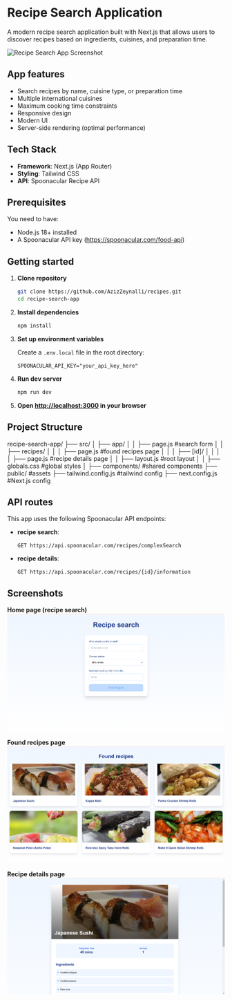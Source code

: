 # Recipe Search Application

A modern recipe search application built with Next.js that allows users to discover recipes based on ingredients, cuisines, and preparation time.

![Recipe Search App Screenshot](./public/app-screenshot.png)

## App features

- Search recipes by name, cuisine type, or preparation time
- Multiple international cuisines
- Maximum cooking time constraints
- Responsive design
- Modern UI
- Server-side rendering (optimal performance)

## Tech Stack

- **Framework**: Next.js (App Router)
- **Styling**: Tailwind CSS
- **API**: Spoonacular Recipe API

## Prerequisites

You need to have:
- Node.js 18+ installed
- A Spoonacular API key (https://spoonacular.com/food-api)

## Getting started

1. **Clone repository**
   ```bash
   git clone https://github.com/AzizZeynalli/recipes.git
   cd recipe-search-app
   ```

2. **Install dependencies**
   ```bash
   npm install
   ```

3. **Set up environment variables**
   
   Create a `.env.local` file in the root directory:
   ```env
   SPOONACULAR_API_KEY="your_api_key_here"
   ```

4. **Run dev server**
   ```bash
   npm run dev
   ```

5. **Open [http://localhost:3000](http://localhost:3000) in your browser**

## Project Structure
recipe-search-app/
├── src/
│   ├── app/
│   │   ├── page.js #search form
│   │   ├── recipes/
│   │   │   ├── page.js #found recipes page
│   │   │   ├── [id]/
│   │   │   │   ├── page.js #recipe details page
│   │   ├── layout.js #root layout
│   │   ├── globals.css #global styles
│   ├── components/ #shared components
├── public/ #assets
├── tailwind.config.js #tailwind config
├── next.config.js #Next.js config


## API routes

This app uses the following Spoonacular API endpoints:

- **recipe search**: 
  ```
  GET https://api.spoonacular.com/recipes/complexSearch
  ```
- **recipe details**: 
  ```
  GET https://api.spoonacular.com/recipes/{id}/information
  ```

## Screenshots
**Home page (recipe search)**
![alt text](image.png)

**Found recipes page**
![alt text](image-1.png)

**Recipe details page**
![alt text](image-2.png)